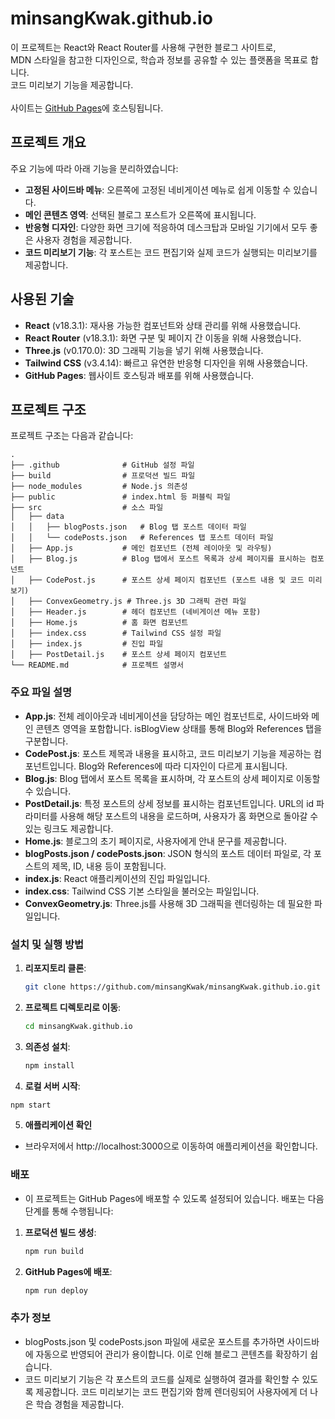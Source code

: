 # minsangKwak.github.io

이 프로젝트는 React와 React Router를 사용해 구현한 블로그 사이트로, <br/>
MDN 스타일을 참고한 디자인으로, 학습과 정보를 공유할 수 있는 플랫폼을 목표로 합니다. <br/>
코드 미리보기 기능을 제공합니다. <br/><br/>
사이트는 [GitHub Pages](https://minsangkwak.github.io/)에 호스팅됩니다.

## 프로젝트 개요

주요 기능에 따라 아래 기능을 분리하였습니다:

-   **고정된 사이드바 메뉴**: 오른쪽에 고정된 네비게이션 메뉴로 쉽게 이동할 수 있습니다.
-   **메인 콘텐츠 영역**: 선택된 블로그 포스트가 오른쪽에 표시됩니다.
-   **반응형 디자인**: 다양한 화면 크기에 적응하여 데스크탑과 모바일 기기에서 모두 좋은 사용자 경험을 제공합니다.
-   **코드 미리보기 기능**: 각 포스트는 코드 편집기와 실제 코드가 실행되는 미리보기를 제공합니다.

## 사용된 기술

-   **React** (v18.3.1): 재사용 가능한 컴포넌트와 상태 관리를 위해 사용했습니다.
-   **React Router** (v18.3.1): 화면 구분 및 페이지 간 이동을 위해 사용했습니다.
-   **Three.js** (v0.170.0): 3D 그래픽 기능을 넣기 위해 사용했습니다.
-   **Tailwind CSS** (v3.4.14): 빠르고 유연한 반응형 디자인을 위해 사용했습니다.
-   **GitHub Pages**: 웹사이트 호스팅과 배포를 위해 사용했습니다.

## 프로젝트 구조

프로젝트 구조는 다음과 같습니다:

```plaintext
.
├── .github              # GitHub 설정 파일
├── build                # 프로덕션 빌드 파일
├── node_modules         # Node.js 의존성
├── public               # index.html 등 퍼블릭 파일
├── src                  # 소스 파일
│   ├── data
│   │   ├── blogPosts.json   # Blog 탭 포스트 데이터 파일
│   │   └── codePosts.json   # References 탭 포스트 데이터 파일
│   ├── App.js           # 메인 컴포넌트 (전체 레이아웃 및 라우팅)
│   ├── Blog.js          # Blog 탭에서 포스트 목록과 상세 페이지를 표시하는 컴포넌트
│   ├── CodePost.js      # 포스트 상세 페이지 컴포넌트 (포스트 내용 및 코드 미리보기)
│   ├── ConvexGeometry.js # Three.js 3D 그래픽 관련 파일
│   ├── Header.js        # 헤더 컴포넌트 (네비게이션 메뉴 포함)
│   ├── Home.js          # 홈 화면 컴포넌트
│   ├── index.css        # Tailwind CSS 설정 파일
│   ├── index.js         # 진입 파일
│   ├── PostDetail.js    # 포스트 상세 페이지 컴포넌트
└── README.md            # 프로젝트 설명서

```

### 주요 파일 설명

-   **App.js**: 전체 레이아웃과 네비게이션을 담당하는 메인 컴포넌트로, 사이드바와 메인 콘텐츠 영역을 포함합니다. isBlogView 상태를 통해 Blog와 References 탭을 구분합니다.
-   **CodePost.js**: 포스트 제목과 내용을 표시하고, 코드 미리보기 기능을 제공하는 컴포넌트입니다. Blog와 References에 따라 디자인이 다르게 표시됩니다.
-   **Blog.js**: Blog 탭에서 포스트 목록을 표시하며, 각 포스트의 상세 페이지로 이동할 수 있습니다.
-   **PostDetail.js**: 특정 포스트의 상세 정보를 표시하는 컴포넌트입니다. URL의 id 파라미터를 사용해 해당 포스트의 내용을 로드하며, 사용자가 홈 화면으로 돌아갈 수 있는 링크도 제공합니다.
-   **Home.js**: 블로그의 초기 페이지로, 사용자에게 안내 문구를 제공합니다.
-   **blogPosts.json / codePosts.json**: JSON 형식의 포스트 데이터 파일로, 각 포스트의 제목, ID, 내용 등이 포함됩니다.
-   **index.js**: React 애플리케이션의 진입 파일입니다.
-   **index.css**: Tailwind CSS 기본 스타일을 불러오는 파일입니다.
-   **ConvexGeometry.js**: Three.js를 사용해 3D 그래픽을 렌더링하는 데 필요한 파일입니다.

### 설치 및 실행 방법

1. **리포지토리 클론**:

    ```bash
    git clone https://github.com/minsangKwak/minsangKwak.github.io.git
    ```

2. **프로젝트 디렉토리로 이동**:

    ```bash
    cd minsangKwak.github.io
    ```

3. **의존성 설치**:

    ```bash
    npm install
    ```

4. **로컬 서버 시작**:

```bash
npm start
```

5. **애플리케이션 확인**

-   브라우저에서 http://localhost:3000으로 이동하여 애플리케이션을 확인합니다.

### 배포

-   이 프로젝트는 GitHub Pages에 배포할 수 있도록 설정되어 있습니다. 배포는 다음 단계를 통해 수행됩니다:

1. **프로덕션 빌드 생성**:

    ```bash
    npm run build
    ```

2. **GitHub Pages에 배포**:

    ```bash
    npm run deploy
    ```

### 추가 정보

-   blogPosts.json 및 codePosts.json 파일에 새로운 포스트를 추가하면 사이드바에 자동으로 반영되어 관리가 용이합니다. 이로 인해 블로그 콘텐츠를 확장하기 쉽습니다.
-   코드 미리보기 기능은 각 포스트의 코드를 실제로 실행하여 결과를 확인할 수 있도록 제공합니다. 코드 미리보기는 코드 편집기와 함께 렌더링되어 사용자에게 더 나은 학습 경험을 제공합니다.
